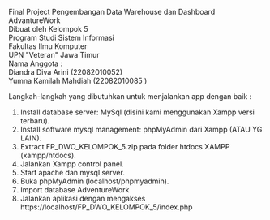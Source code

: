 Final Project Pengembangan Data Warehouse dan Dashboard AdvantureWork </br>
Dibuat oleh Kelompok 5</br>
Program Studi Sistem Informasi</br>
Fakultas Ilmu Komputer</br>
UPN "Veteran" Jawa Timur</br>
Nama Anggota :</br>
Diandra Diva Arini (22082010052)</br>
Yumna Kamilah Mahdiah (22082010085 )</br>

Langkah-langkah yang dibutuhkan untuk menjalankan app dengan baik :

1. Install database server: MySql (disini kami menggunakan Xampp versi terbaru).</br>
2. Install software mysql management: phpMyAdmin dari Xampp (ATAU YG LAIN).</br>
3. Extract FP_DWO_KELOMPOK_5.zip pada folder htdocs XAMPP (xampp/htdocs).</br>
4. Jalankan Xampp control panel.</br>
5. Start apache dan mysql server.</br>
6. Buka phpMyAdmin (localhost/phpmyadmin).</br>
7. Import database AdventureWork</br>
8. Jalankan aplikasi dengan mengakses https://localhost/FP_DWO_KELOMPOK_5/index.php</br>
